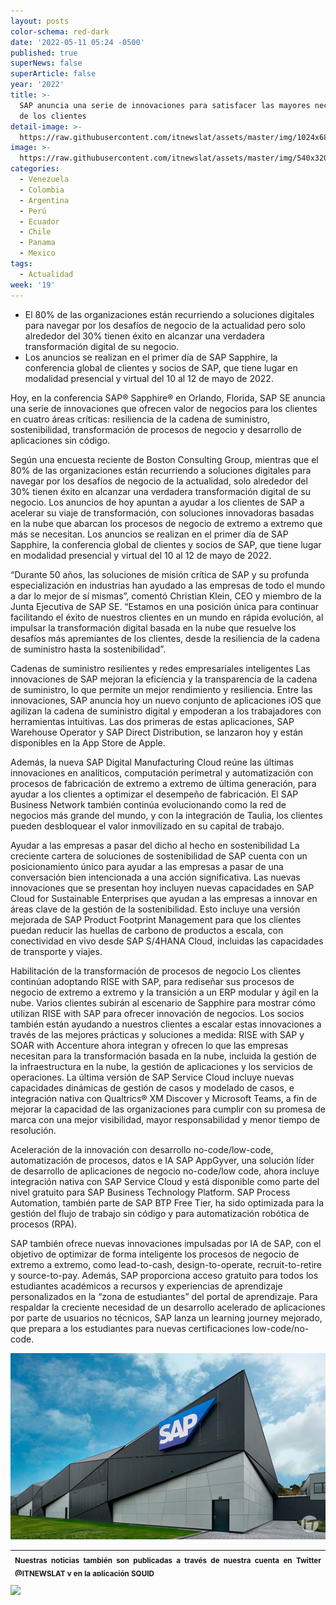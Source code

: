 ```yaml
---
layout: posts
color-schema: red-dark
date: '2022-05-11 05:24 -0500'
published: true
superNews: false
superArticle: false
year: '2022'
title: >-
  SAP anuncia una serie de innovaciones para satisfacer las mayores necesidades
  de los clientes
detail-image: >-
  https://raw.githubusercontent.com/itnewslat/assets/master/img/1024x680/sap-g.jpg
image: >-
  https://raw.githubusercontent.com/itnewslat/assets/master/img/540x320/sap-p.jpg
categories:
  - Venezuela
  - Colombia
  - Argentina
  - Perú
  - Ecuador
  - Chile
  - Panama
  - Mexico
tags:
  - Actualidad
week: '19'
---
```

- El 80% de las organizaciones están recurriendo a soluciones digitales para navegar por los desafíos de negocio de la actualidad pero solo alrededor del 30% tienen éxito en alcanzar una verdadera transformación digital de su negocio.
- Los anuncios se realizan en el primer día de SAP Sapphire, la conferencia global de clientes y socios de SAP, que tiene lugar en modalidad presencial y virtual del 10 al 12 de mayo de 2022.

Hoy, en la conferencia SAP® Sapphire® en Orlando, Florida, SAP SE anuncia una serie de innovaciones que ofrecen valor de negocios para los clientes en cuatro áreas críticas: resiliencia de la cadena de suministro, sostenibilidad, transformación de procesos de negocio y desarrollo de aplicaciones sin código. 

Según una encuesta reciente de Boston Consulting Group, mientras que el 80% de las organizaciones están recurriendo a soluciones digitales para navegar por los desafíos de negocio de la actualidad, solo alrededor del 30% tienen éxito en alcanzar una verdadera transformación digital de su negocio. Los anuncios de hoy apuntan a ayudar a los clientes de SAP a acelerar su viaje de transformación, con soluciones innovadoras basadas en la nube que abarcan los procesos de negocio de extremo a extremo que más se necesitan. Los anuncios se realizan en el primer día de SAP Sapphire, la conferencia global de clientes y socios de SAP, que tiene lugar en modalidad presencial y virtual del 10 al 12 de mayo de 2022.

“Durante 50 años, las soluciones de misión crítica de SAP y su profunda especialización en industrias han ayudado a las empresas de todo el mundo a dar lo mejor de sí mismas”, comentó Christian Klein, CEO y miembro de la Junta Ejecutiva de SAP SE. “Estamos en una posición única para continuar facilitando el éxito de nuestros clientes en un mundo en rápida evolución, al impulsar la transformación digital basada en la nube que resuelve los desafíos más apremiantes de los clientes, desde la resiliencia de la cadena de suministro hasta la sostenibilidad”.

Cadenas de suministro resilientes y redes empresariales inteligentes
Las innovaciones de SAP mejoran la eficiencia y la transparencia de la cadena de suministro, lo que permite un mejor rendimiento y resiliencia. Entre las innovaciones, SAP anuncia hoy un nuevo conjunto de aplicaciones iOS que agilizan la cadena de suministro digital y empoderan a los trabajadores con herramientas intuitivas. Las dos primeras de estas aplicaciones, SAP Warehouse Operator y SAP Direct Distribution, se lanzaron hoy y están disponibles en la App Store de Apple. 

Además, la nueva SAP Digital Manufacturing Cloud reúne las últimas innovaciones en analíticos, computación perimetral y automatización con procesos de fabricación de extremo a extremo de última generación, para ayudar a los clientes a optimizar el desempeño de fabricación. El SAP Business Network también continúa evolucionando como la red de negocios más grande del mundo, y con la integración de Taulia, los clientes pueden desbloquear el valor inmovilizado en su capital de trabajo.

Ayudar a las empresas a pasar del dicho al hecho en sostenibilidad
La creciente cartera de soluciones de sostenibilidad de SAP cuenta con un posicionamiento único para ayudar a las empresas a pasar de una conversación bien intencionada a una acción significativa. Las nuevas innovaciones que se presentan hoy incluyen nuevas capacidades en SAP Cloud for Sustainable Enterprises que ayudan a las empresas a innovar en áreas clave de la gestión de la sostenibilidad. Esto incluye una versión mejorada de SAP Product Footprint Management para que los clientes puedan reducir las huellas de carbono de productos a escala, con conectividad en vivo desde SAP S/4HANA Cloud, incluidas las capacidades de transporte y viajes. 

Habilitación de la transformación de procesos de negocio
Los clientes continúan adoptando RISE with SAP, para rediseñar sus procesos de negocio de extremo a extremo y la transición a un ERP modular y ágil en la nube. Varios clientes subirán al escenario de Sapphire para mostrar cómo utilizan RISE with SAP para ofrecer innovación de negocios. Los socios también están ayudando a nuestros clientes a escalar estas innovaciones a través de las mejores prácticas y soluciones a medida: RISE with SAP y SOAR with Accenture ahora integran y ofrecen lo que las empresas necesitan para la transformación basada en la nube, incluida la gestión de la infraestructura en la nube, la gestión de aplicaciones y los servicios de operaciones. La última versión de SAP Service Cloud incluye nuevas capacidades dinámicas de gestión de casos y modelado de casos, e integración nativa con Qualtrics® XM Discover y Microsoft Teams, a fin de mejorar la capacidad de las organizaciones para cumplir con su promesa de marca con una mejor visibilidad, mayor responsabilidad y menor tiempo de resolución.

Aceleración de la innovación con desarrollo no-code/low-code, automatización de procesos, datos e IA
SAP AppGyver, una solución líder de desarrollo de aplicaciones de negocio no-code/low code, ahora incluye integración nativa con SAP Service Cloud y está disponible como parte del nivel gratuito para SAP Business Technology Platform. SAP Process Automation, también parte de SAP BTP Free Tier, ha sido optimizada para la gestión del flujo de trabajo sin código y para automatización robótica de procesos (RPA). 

SAP también ofrece nuevas innovaciones impulsadas por IA de SAP, con el objetivo de optimizar de forma inteligente los procesos de negocio de extremo a extremo, como lead-to-cash, design-to-operate, recruit-to-retire y source-to-pay. Además, SAP proporciona acceso gratuito para todos los estudiantes académicos a recursos y experiencias de aprendizaje personalizados en la “zona de estudiantes” del portal de aprendizaje. Para respaldar la creciente necesidad de un desarrollo acelerado de aplicaciones por parte de usuarios no técnicos, SAP lanza un learning journey mejorado, que prepara a los estudiantes para nuevas certificaciones low-code/no-code.

![](https://raw.githubusercontent.com/itnewslat/assets/master/img/540x320/sap-p.jpg)

<table style="height: 42px;" width="569">
<tbody>
<tr>
<td style="text-align: justify;"><sub><strong>Nuestras noticias también son publicadas a través de nuestra cuenta en Twitter <a href="https://twitter.com/itnewslat?lang=es">@ITNEWSLAT</a> y en la aplicación <a href="https://squidapp.co/en/">SQUID</a></strong></sub></td>
</tr>
</tbody>
</table>

<img src="https://tracker.metricool.com/c3po.jpg?hash=56f88a41e39ab42c063cc51676587a04"/>